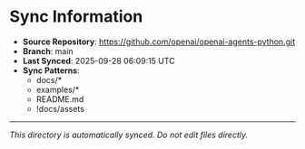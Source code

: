 # Sync Information

- **Source Repository**: https://github.com/openai/openai-agents-python.git
- **Branch**: main
- **Last Synced**: 2025-09-28 06:09:15 UTC
- **Sync Patterns**:
  - docs/*
  - examples/*
  - README.md
  - !docs/assets

---
*This directory is automatically synced. Do not edit files directly.*
